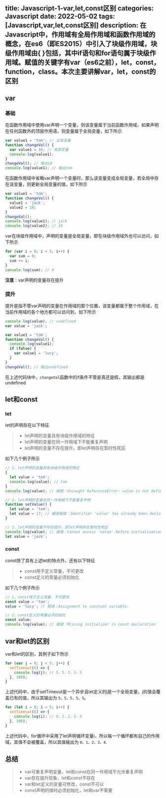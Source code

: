 title: Javascript-1-var,let,const区别
categories: Javascript
date: 2022-05-02
tags: [Javascript,var,let,const区别]
description: 在Javascript中，作用域有全局作用域和函数作用域的概念，在es6（即ES2015）中引入了块级作用域，块级作用域由{ }包括，其中if语句和for语句属于块级作用域。赋值的关键字有var（es6之前），let，const，function，class。本次主要讲解var，let，const的区别
---
## var
### 基础
在函数作用域中使用var声明一个变量，则该变量属于当前函数作用域，如果声明在任何函数外的顶层作用语，则变量属于全局变量，如下所示
```javascript
var value1 = 'tom'; // 全局变量
function changeVal() {
  var value1 = 18; // 局部变量
  console.log(value1);
}
changeVal(); // 输出18
console.log(value1); // 输出tom
```

在函数作用域中省略var声明一个变量时，那么该变量变成全局变量，若全局中存在该变量，则更新全局变量的值，如下所示
```javascript
var value1 = 'tom';
function changeVal() {
  value1 = 'jack';
  value2 = 18;
}
changeVal();
console.log(value1); // jack
console.log(value2); // 18
```
var在块级作用域中，声明的变量是全局变量，即在块级作用域外也可以访问，如下所示
```javascript
for (var i = 0; i < 5; i++) {
  var sum = 0;
  sum += i;
}
console.log(sum); // 4
```
**注意**：var声明的变量存在提升

### 提升
提升是指不管var声明的变量在作用域的那个位置，该变量都属于整个作用域，在当前作用域的各个地方都可以访问到，如下所示
```javascript
console.log(value); // undefined
var value = 'jack';
```

```javascript
var value1 = 'tom';
function changeVal() {
  console.log(value1);
  if (false) {
    var value1 = 'lucy';
  }
}
changeVal(); // 输出undefined
```
在上述代码块中，`changeVal`函数中的if条件不管是真还是假，其输出都是undefined

## let和const
### let
let的声明存在以下特征
> * let声明的变量具有块级作用域的特征
> * let声明的变量在同一作用域下不能重复声明
> * let声明的变量不存在提升，即let声明存在暂时性死区

如下几个例子所示
```javascript
// 1，let声明的变量具有块级作用域的特征
{
  let value = 'tom';
  console.log(value); // tom
}
console.log(value); // 报错：Uncaught ReferenceError: value is not defined
```

```javascript
// 2，let声明的变量在同一作用域下不能重复声明
function setValue() {
  let value = 'tom';
  let value = 17; // 编译报错：Identifier 'value' has already been declared
}
```

```javascript
// 3，let声明的变量不存在提升，即let声明存在暂时性死区
console.log(value); // 报错：Cannot access 'value' before initialization
let value = 'jack';
```

### const
const除了具有上述let的特点外，还有以下特征
> * const用于定义常量，不可更改
> * const定义的常量必须初始化

如下几个例子所示
```javascript
// 1，const用于定义常量，不可更改
const value = 'tom';
value = 'lucy'; // 报错：Assignment to constant variable.
```

```javascript
// 2，const定义的常量必须初始化
const value;
console.log(value); // 报错：Missing initializer in const declaration 
```
## var和let的区别
var和let的区别，其例子如下所示
```javascript
for (var j = 0; j < 5; j++) {
  setTimeout(() => {
    console.log(j); // 5，5，5，5，5
  }, 100);
}
```
上述代码中，由于setTimeout是一个异步且let定义的j是一个全局变量，j的值会覆盖已有的值，所以其输出为 `5，5，5，5，5`。

```javascript
for (let i = 0; i < 5; i++) {
  setTimeout(() => {
    console.log(i); // 0，1，2，3，4
  }, 100);
}
```
上述代码中，for循环中采用了let声明循环变量i，所以每一个循环都有自己的作用域，其值不会被覆盖，所以其值输出为 `0，1，2，3，4`.
## 总结
> * var可重复声明变量，let和const在同一作用域不允许重复声明
> * var存在提升现象，let和const不存在
> * var和let定义的变量可修改，const不可以
> * const声明的值时必须初始化，let和var不需要
